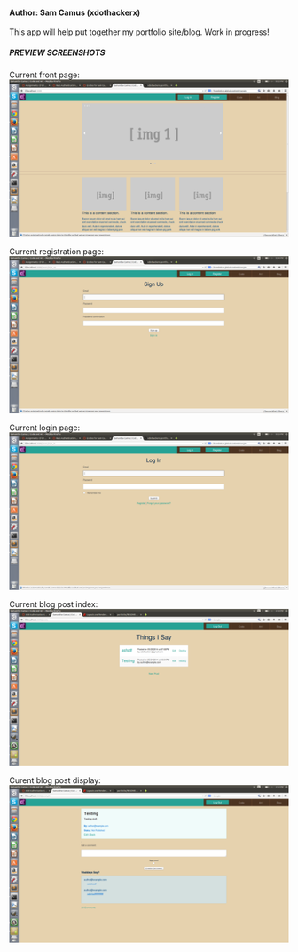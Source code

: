 <h4>Author: Sam Camus (xdothackerx)</h4>

This app will help put together my portfolio site/blog. Work in progress!



<h5>PREVIEW SCREENSHOTS</h5>

Current front page:
![HomePage](https://raw.githubusercontent.com/xdothackerx/portfolio/master/public/img/frontpage.png)

Current registration page:
![Registration](https://raw.githubusercontent.com/xdothackerx/portfolio/master/public/img/signup.png)

Current login page:
![Login](https://raw.githubusercontent.com/xdothackerx/portfolio/master/public/img/login.png)

Current blog post index:
![Index](https://raw.githubusercontent.com/xdothackerx/portfolio/master/public/img/blog_index.png)

Curent blog post display:
![Posts](https://raw.githubusercontent.com/xdothackerx/portfolio/master/public/img/blog_post.png)
